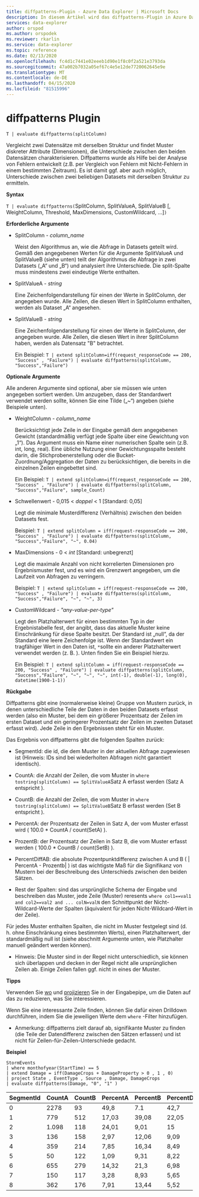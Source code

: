 ```yaml
---
title: diffpatterns-Plugin - Azure Data Explorer | Microsoft Docs
description: In diesem Artikel wird das diffpatterns-Plugin in Azure Data Explorer beschrieben.
services: data-explorer
author: orspod
ms.author: orspodek
ms.reviewer: rkarlin
ms.service: data-explorer
ms.topic: reference
ms.date: 02/13/2020
ms.openlocfilehash: fc4d1c7441e02eeeb1d90e1f8c0f2a521e3793da
ms.sourcegitcommit: 47a002b7032a05ef67c4e5e12de7720062645e9e
ms.translationtype: MT
ms.contentlocale: de-DE
ms.lasthandoff: 04/15/2020
ms.locfileid: "81515996"
---
```

# <a name="diffpatterns-plugin"></a>diffpatterns Plugin

```kusto
T | evaluate diffpatterns(splitColumn)
```
Vergleicht zwei Datensätze mit derselben Struktur und findet Muster diskreter Attribute (Dimensionen), die Unterschiede zwischen den beiden Datensätzen charakterisieren. Diffpatterns wurde als Hilfe bei der Analyse von Fehlern entwickelt (z.B. per Vergleich von Fehlern mit Nicht-Fehlern in einem bestimmten Zeitraum). Es ist damit ggf. aber auch möglich, Unterschiede zwischen zwei beliebigen Datasets mit derselben Struktur zu ermitteln. 

**Syntax**

`T | evaluate diffpatterns(`SplitColumn, SplitValueA, SplitValueB [, WeightColumn, Threshold, MaxDimensions, CustomWildcard, ...]`)` 

**Erforderliche Argumente**

* SplitColumn - *column_name*

    Weist den Algorithmus an, wie die Abfrage in Datasets geteilt wird. Gemäß den angegebenen Werten für die Argumente SplitValueA und SplitValueB (siehe unten) teilt der Algorithmus die Abfrage in zwei Datasets („A“ und „B“) und analysiert ihre Unterschiede. Die split-Spalte muss mindestens zwei eindeutige Werte enthalten.

* SplitValueA - *string*

    Eine Zeichenfolgendarstellung für einen der Werte in SplitColumn, der angegeben wurde. Alle Zeilen, die diesen Wert in SplitColumn enthalten, werden als Dataset „A“ angesehen.

* SplitValueB - *string*

    Eine Zeichenfolgendarstellung für einen der Werte in SplitColumn, der angegeben wurde. Alle Zeilen, die diesen Wert in ihrer SplitColumn haben, werden als Datensatz "B" betrachtet.

    Ein Beispiel: `T | extend splitColumn=iff(request_responseCode == 200, "Success" , "Failure") | evaluate diffpatterns(splitColumn, "Success","Failure") `

**Optionale Argumente**

Alle anderen Argumente sind optional, aber sie müssen wie unten angegeben sortiert werden. Um anzugeben, dass der Standardwert verwendet werden sollte, können Sie eine Tilde („~“) angeben (siehe Beispiele unten).

* WeightColumn - *column_name*

    Berücksichtigt jede Zeile in der Eingabe gemäß dem angegebenen Gewicht (standardmäßig verfügt jede Spalte über eine Gewichtung von „1“). Das Argument muss ein Name einer numerischen Spalte sein (z.B. int, long, real).
    Eine übliche Nutzung einer Gewichtungsspalte besteht darin, die Stichprobenerstellung oder die Bucket-Zuordnung/Aggregation der Daten zu berücksichtigen, die bereits in die einzelnen Zeilen eingebettet sind.
    
    Ein Beispiel: `T | extend splitColumn=iff(request_responseCode == 200, "Success" , "Failure") | evaluate diffpatterns(splitColumn, "Success","Failure", sample_Count) `

* Schwellenwert - 0,015 < *doppel* < 1 [Standard: 0,05]

    Legt die minimale Musterdifferenz (Verhältnis) zwischen den beiden Datasets fest.

    Beispiel: `T | extend splitColumn = iff(request-responseCode == 200, "Success" , "Failure") | evaluate diffpatterns(splitColumn, "Success","Failure", "~", 0.04)`

* MaxDimensions - 0 < *int* [Standard: unbegrenzt]

    Legt die maximale Anzahl von nicht korrelierten Dimensionen pro Ergebnismuster fest, und es wird ein Grenzwert angegeben, um die Laufzeit von Abfragen zu verringern.

    Beispiel: `T | extend splitColumn = iff(request-responseCode == 200, "Success" , "Failure") | evaluate diffpatterns(splitColumn, "Success","Failure", "~", "~", 3)`

* CustomWildcard - *"any-value-per-type"*

    Legt den Platzhalterwert für einen bestimmten Typ in der Ergebnistabelle fest, der angibt, dass das aktuelle Muster keine Einschränkung für diese Spalte besitzt.
    Der Standard ist „null“, da der Standard eine leere Zeichenfolge ist. Wenn der Standardwert ein tragfähiger Wert in den Daten ist, `*`sollte ein anderer Platzhalterwert verwendet werden (z. B. ).
    Unten finden Sie ein Beispiel hierzu.

    Ein Beispiel: `T | extend splitColumn = iff(request-responseCode == 200, "Success" , "Failure") | evaluate diffpatterns(splitColumn, "Success","Failure", "~", "~", "~", int(-1), double(-1), long(0), datetime(1900-1-1))`

**Rückgabe**

Diffpatterns gibt eine (normalerweise kleine) Gruppe von Mustern zurück, in denen unterschiedliche Teile der Daten in den beiden Datasets erfasst werden (also ein Muster, bei dem ein größerer Prozentsatz der Zeilen im ersten Dataset und ein geringerer Prozentsatz der Zeilen im zweiten Dataset erfasst wird). Jede Zeile in den Ergebnissen steht für ein Muster.

Das Ergebnis von diffpatterns gibt die folgenden Spalten zurück:

* SegmentId: die id, die dem Muster in der aktuellen Abfrage zugewiesen ist (Hinweis: IDs sind bei wiederholten Abfragen nicht garantiert identisch).

* CountA: die Anzahl der Zeilen, die vom Muster in `where tostring(splitColumn) == SplitValueA`Satz A erfasst werden (Satz A entspricht ).

* CountB: die Anzahl der Zeilen, die vom Muster in `where tostring(splitColumn) == SplitValueB`Satz B erfasst werden (Set B entspricht ).

* PercentA: der Prozentsatz der Zeilen in Satz A, der vom Muster erfasst wird ( 100.0 * CountA / count(SetA) ).

* ProzentB: der Prozentsatz der Zeilen in Satz B, die vom Muster erfasst werden ( 100.0 * CountB / count(SetB) ).

* PercentDiffAB: die absolute Prozentpunktdifferenz zwischen A und B ( | PercentA - Prozentb| ) ist das wichtigste Maß für die Signifikanz von Mustern bei der Beschreibung des Unterschieds zwischen den beiden Sätzen.

* Rest der Spalten: sind das ursprüngliche Schema der Eingabe und beschreiben das Muster, jede Zeile (Muster) reresents `where col1==val1 and col2==val2 and ... colN=valN` den Schnittpunkt der Nicht-Wildcard-Werte der Spalten (äquivalent für jeden Nicht-Wildcard-Wert in der Zeile).

Für jedes Muster enthalten Spalten, die nicht im Muster festgelegt sind (d. h. ohne Einschränkung eines bestimmten Werts), einen Platzhalterwert, der standardmäßig null ist (siehe abschnitt Argumente unten, wie Platzhalter manuell geändert werden können).

* Hinweis: Die Muster sind in der Regel nicht unterschiedlich, sie können sich überlappen und decken in der Regel nicht alle ursprünglichen Zeilen ab. Einige Zeilen fallen ggf. nicht in eines der Muster.


**Tipps**

Verwenden Sie [wo](./whereoperator.md) und [projizieren](./projectoperator.md) Sie in der Eingabepipe, um die Daten auf das zu reduzieren, was Sie interessieren.

Wenn Sie eine interessante Zeile finden, können Sie dafür einen Drilldown durchführen, indem Sie die jeweiligen Werte dem `where` -Filter hinzufügen.

* Anmerkung: diffpatterns zielt darauf ab, signifikante Muster zu finden (die Teile der Datendifferenz zwischen den Sätzen erfassen) und ist nicht für Zeilen-für-Zeilen-Unterschiede gedacht.

**Beispiel**

```kusto
StormEvents 
| where monthofyear(StartTime) == 5
| extend Damage = iff(DamageCrops + DamageProperty > 0 , 1 , 0)
| project State , EventType , Source , Damage, DamageCrops
| evaluate diffpatterns(Damage, "0", "1" )
```
|SegmentId|CountA|CountB|PercentA|PercentB|PercentDiffAB|State|EventType|`Source`|DamageCrops|
|---|---|---|---|---|---|---|---|---|---|
|0|2278|93|49,8|7.1|42,7||Hagel||0|
|1|779|512|17,03|39,08|22,05||Sturm|||
|2|1.098|118|24,01|9,01|15|||Ausgebildeter „Spotter“|0|
|3|136|158|2,97|12,06|9,09|||Zeitung||
|4|359|214|7,85|16,34|8,49||Überschwemmung|||
|5|50|122|1,09|9,31|8,22|IOWA||||
|6|655|279|14,32|21,3|6,98|||Strafverfolgungsbehörden||
|7|150|117|3,28|8,93|5,65||Hochwasser|||
|8|362|176|7,91|13,44|5,52|||Katastrophenschutz||

